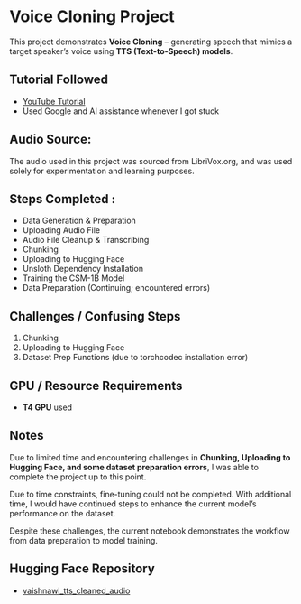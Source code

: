 # Voice Cloning Project

This project demonstrates **Voice Cloning** – generating speech that mimics a target speaker’s voice using **TTS (Text-to-Speech) models**.

## Tutorial Followed
- [YouTube Tutorial](https://www.youtube.com/watch?v=3iqvBEGS2So)  
- Used Google and AI assistance whenever I got stuck

## Audio Source:
The audio used in this project was sourced from LibriVox.org, and was used solely for experimentation and learning purposes.

## Steps Completed :
- Data Generation & Preparation  
- Uploading Audio File  
- Audio File Cleanup & Transcribing  
- Chunking  
- Uploading to Hugging Face  
- Unsloth Dependency Installation  
- Training the CSM-1B Model  
- Data Preparation (Continuing; encountered errors)

## Challenges / Confusing Steps
1. Chunking  
2. Uploading to Hugging Face  
3. Dataset Prep Functions (due to torchcodec installation error)

## GPU / Resource Requirements
- **T4 GPU** used

## Notes
Due to limited time and encountering challenges in **Chunking, Uploading to Hugging Face, and some dataset preparation errors**, I was able to complete the project up to this point.  

Due to time constraints, fine-tuning could not be completed. With additional time, I would have continued steps to enhance the current model’s performance on the dataset.  

Despite these challenges, the current notebook demonstrates the workflow from data preparation to model training.

## Hugging Face Repository
- [vaishnawi_tts_cleaned_audio](https://huggingface.co/datasets/VAISHNAWI1/vaishnawi_tts_cleaned_audio)
